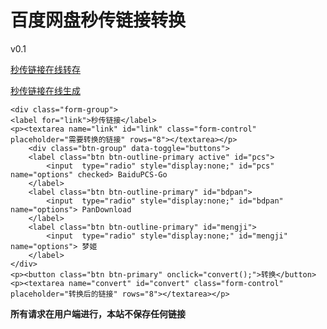 
<!DOCTYPE html>
<html lang="zh">
<head>
    <meta charset="utf-8" />
    <meta
      name="viewport"
      content="width=device-width, initial-scale=1.0,maximum-scale=1.0, user-scalable=no"
    />
	<title>百度网盘秒传链接生成</title>
    <link
      rel="stylesheet"
      href="https://stackpath.bootstrapcdn.com/bootstrap/4.3.1/css/bootstrap.min.css"
    />
    <script src="https://cdn.bootcss.com/jquery/3.4.1/jquery.min.js"></script>
    <script
      src="https://cdnjs.cloudflare.com/ajax/libs/popper.js/1.14.7/umd/popper.min.js"
      integrity="sha384-UO2eT0CpHqdSJQ6hJty5KVphtPhzWj9WO1clHTMGa3JDZwrnQq4sF86dIHNDz0W1"
      crossorigin="anonymous"
    ></script>
    <script
      src="https://stackpath.bootstrapcdn.com/bootstrap/4.3.1/js/bootstrap.min.js"
      integrity="sha384-JjSmVgyd0p3pXB1rRibZUAYoIIy6OrQ6VrjIEaFf/nJGzIxFDsf4x0xIM+B07jRM"
      crossorigin="anonymous"
    ></script>
	<script type="text/javascript">
	function atou(str) {
    return decodeURIComponent(escape(window.atob(str)));
}
function utoa(str) {
    return window.btoa(unescape(encodeURIComponent(str)));
}
function Trim(str){  
    return str.replace(/(^\s*)|(\s*$)/g, "");  
}  
function getLink(link,backcall) {
var bdpan = link.match(/bdpan:\/\/(.+)/);;
var pcs = link.match('BaiduPCS-Go');
var mengji = link.match(/.{32}#.{32}/);
if (bdpan != null){
var de_b64 = atou(bdpan[1]);
var md5 = de_b64.match(/\|(.{32})\|/)[1];
var slicemd5 = de_b64.match(/\|([^\|]{32})$/)[1];
var file_length = de_b64.match(/\|([0-9]+)\|/)[1];
var file_name = de_b64.match(/^(.+\.[a-zA-Z]{1,9})\|/)[1];
backcall(md5, slicemd5, file_length, file_name);
}
else if (pcs){
var input = link;
var length = input.match(/length\=([0-9]+)/)[1];
var md5 = input.match(/\-md5\=(.{32})/)[1];
var slicemd5 = input.match(/\-slicemd5\=(.{32})/)[1];
var file_name = input.match(/\"(.+)\"/)[1];
backcall(md5, slicemd5, length, file_name);

}
else if (mengji){
var input = link;
var md5 = input.match(/^(.{32})#/)[1];
var slicemd5 = input.match(/#(.{32})#/)[1];
var file_length = input.match(/#([0-9]+)#/)[1];
var file_name = input.match(/#[0-9]+#(.+)$/)[1];
file_name = Trim(file_name);
backcall(md5, slicemd5, file_length, file_name);
}
}
function convertpcs(md5, slicemd5, file_length, file_name){
return 'BaiduPCS-Go rapidupload -length=' + file_length + ' -md5=' + md5 + ' -slicemd5=' + slicemd5 + ' \"\/' + file_name + '\"';
}function convertpcs(md5, slicemd5, file_length, file_name){
return 'BaiduPCS-Go rapidupload -length=' + file_length + ' -md5=' + md5 + ' -slicemd5=' + slicemd5 + ' \"\/' + file_name + '\"';
}
		function convert(){
		document.getElementById('convert').innerHTML = '';
	var lines = document.getElementById('link').value.split('\n');
	for(var i = 0;i < lines.length;i++){
    //code here using lines[i] which will give you each line
	if (document.getElementById('pcs').className == 'btn btn-outline-primary active'){
	getLink(lines[i],backcall = function(md5, slicemd5, file_length, file_name){
	document.getElementById('convert').innerHTML += 'BaiduPCS-Go rapidupload -length=' + file_length + ' -md5=' + md5 + ' -slicemd5=' + slicemd5 + ' \"\/' + file_name + '\"' + '\n';
	});
	}
	if (document.getElementById('bdpan').className == 'btn btn-outline-primary active'){
	getLink(lines[i],backcall = function(md5, slicemd5, file_length, file_name){
	
	document.getElementById('convert').innerHTML += 'bdpan://' + utoa(file_name + '\|' + file_length + '\|' + md5 + '\|' + slicemd5) + '\n';
	});
	}
	if (document.getElementById('mengji').className == 'btn btn-outline-primary active'){
	getLink(lines[i],backcall = function(md5, slicemd5, file_length, file_name){
	document.getElementById('convert').innerHTML += md5 + '#'+slicemd5+'#'+file_length+'#'+file_name+ '\n';
	});
	}
}
	}
	</script>
	<style>
	</style>
</head>
<body>
    <div id="app">
      <div id="container" class="container">
        <div class="row">
<div class="col-sm-8 offset-sm-2 col-md-6 offset-md-3 text-center">
<h1>百度网盘秒传链接转换</h1>
<p>v0.1</p>
<p><a href='./index.html'>秒传链接在线转存</a></p>
<p><a href='./gen.html'>秒传链接在线生成</a></p>
</div>
<div class="col-sm-8 offset-sm-2 col-md-6 offset-md-3 text-center">
</div>
<div id="body" class="col-sm-8 offset-sm-2 col-md-6 offset-md-3 text-center">

    <div class="form-group">
    <label for="link">秒传链接</label>
    <p><textarea name="link" id="link" class="form-control" placeholder="需要转换的链接" rows="8"></textarea></p>
	    <div class="btn-group" data-toggle="buttons">
        <label class="btn btn-outline-primary active" id="pcs">
            <input  type="radio" style="display:none;" id="pcs" name="options" checked> BaiduPCS-Go
        </label>
        <label class="btn btn-outline-primary" id="bdpan">
            <input  type="radio" style="display:none;" id="bdpan" name="options"> PanDownload
        </label>
        <label class="btn btn-outline-primary" id="mengji">
            <input  type="radio" style="display:none;" id="mengji" name="options"> 梦姬
        </label>
    </div>
	<p><button class="btn btn-primary" onclick="convert();">转换</button>
	<p><textarea name="convert" id="convert" class="form-control" placeholder="转换后的链接" rows="8"></textarea></p>
  </div>
   <p><b>所有请求在用户端进行，本站不保存任何链接</b></p>
 </div>


</div></div></div>
</body>
